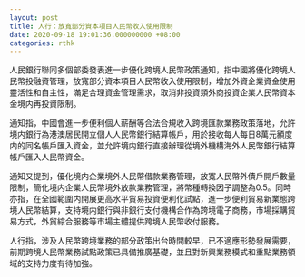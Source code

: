 ```yaml
---
layout: post
title: 人行：放寬部分資本項目人民幣收入使用限制
date: 2020-09-18 19:01:36.000000000 +08:00
categories: rthk
---
```


人民銀行聯同多個部委發表進一步優化跨境人民幣政策通知，指中國將優化跨境人民幣投融資管理，放寬部分資本項目人民幣收入使用限制，增加外資企業資金使用靈活性和自主性，滿足合理資金管理需求，取消非投資類外商投資企業人民幣資本金境内再投資限制。

通知指，中國會進一步便利個人薪酬等合法合規收入跨境匯款業務政策落地，允許境内銀行為港澳居民開立個人人民幣銀行結算帳戶，用於接收每人每日8萬元額度内的同名帳戶匯入資金，並允許境内銀行直接辦理從境外機構海外人民幣銀行結算帳戶匯入人民幣資金。

通知又提到，優化境内企業境外人民幣借款業務管理，放寬人民幣外債戶開戶數量限制，簡化境内企業人民幣境外放款業務管理，將幣種轉換因子調整為0.5。同時亦指，在全國範圍内開展更高水平貿易投資便利化試點，進一步便利貿易新業態跨境人民幣結算，支持境内銀行與非銀行支付機構合作為跨境電子商務，市場採購貿易方式，外貿綜合服務等市場主體提供跨境人民幣收付服務。

人行指，涉及人民幣跨境業務的部分政策出台時間較早，已不適應形勢發展需要，前期跨境人民幣業務試點政策已具備推廣基礎，並且對新興業務模式和重點業務領域的支持力度有待加強。
